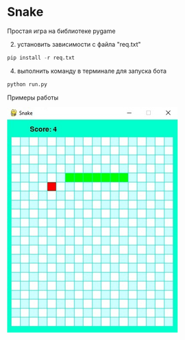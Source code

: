 # Snake

Простая игра на библиотеке pygame  


2) установить зависимости с файла "req.txt"
```python
pip install -r req.txt
```
4) выполнить команду в терминале для запуска бота
```python
python run.py
```  

Примеры работы  

![Иллюстрация к проекту](https://github.com/Gatalist/Snake/blob/main/image.jpg)
